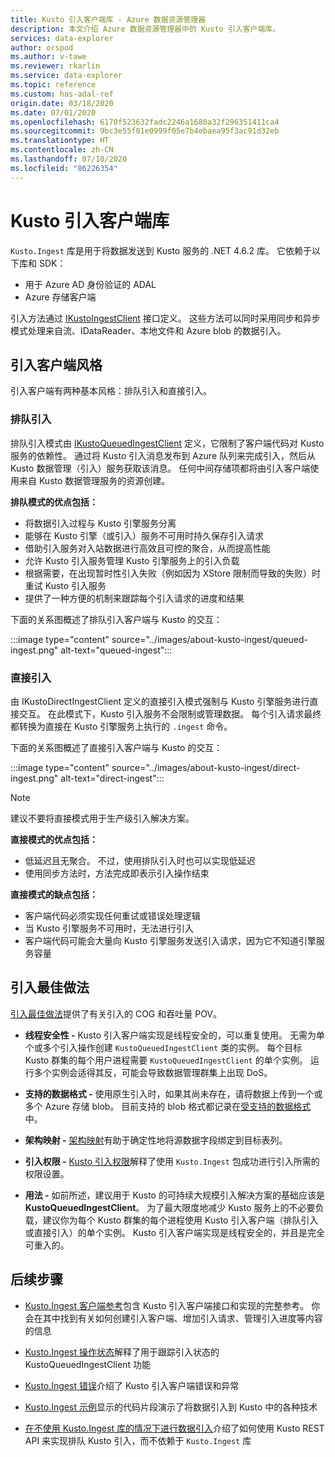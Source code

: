 ```yaml
---
title: Kusto 引入客户端库 - Azure 数据资源管理器
description: 本文介绍 Azure 数据资源管理器中的 Kusto 引入客户端库。
services: data-explorer
author: orspod
ms.author: v-tawe
ms.reviewer: rkarlin
ms.service: data-explorer
ms.topic: reference
ms.custom: has-adal-ref
origin.date: 03/18/2020
ms.date: 07/01/2020
ms.openlocfilehash: 6170f523632fadc2246a1680a32f296351411ca4
ms.sourcegitcommit: 9bc3e55f01e0999f05e7b4ebaea95f3ac91d32eb
ms.translationtype: HT
ms.contentlocale: zh-CN
ms.lasthandoff: 07/10/2020
ms.locfileid: "86226354"
---
```

# <a name="kusto-ingest-client-library"></a>Kusto 引入客户端库 

`Kusto.Ingest` 库是用于将数据发送到 Kusto 服务的 .NET 4.6.2 库。
它依赖于以下库和 SDK：

* 用于 Azure AD 身份验证的 ADAL
* Azure 存储客户端

引入方法通过 [IKustoIngestClient](kusto-ingest-client-reference.md#interface-ikustoingestclient) 接口定义。  这些方法可以同时采用同步和异步模式处理来自流、IDataReader、本地文件和 Azure blob 的数据引入。

## <a name="ingest-client-flavors"></a>引入客户端风格

引入客户端有两种基本风格：排队引入和直接引入。

### <a name="queued-ingestion"></a>排队引入

排队引入模式由 [IKustoQueuedIngestClient](kusto-ingest-client-reference.md#interface-ikustoqueuedingestclient) 定义，它限制了客户端代码对 Kusto 服务的依赖性。 通过将 Kusto 引入消息发布到 Azure 队列来完成引入，然后从 Kusto 数据管理（引入）服务获取该消息。 任何中间存储项都将由引入客户端使用来自 Kusto 数据管理服务的资源创建。

**排队模式的优点包括：**

* 将数据引入过程与 Kusto 引擎服务分离
* 能够在 Kusto 引擎（或引入）服务不可用时持久保存引入请求
* 借助引入服务对入站数据进行高效且可控的聚合，从而提高性能 
* 允许 Kusto 引入服务管理 Kusto 引擎服务上的引入负载
* 根据需要，在出现暂时性引入失败（例如因为 XStore 限制而导致的失败）时重试 Kusto 引入服务
* 提供了一种方便的机制来跟踪每个引入请求的进度和结果

下面的关系图概述了排队引入客户端与 Kusto 的交互：

:::image type="content" source="../images/about-kusto-ingest/queued-ingest.png" alt-text="queued-ingest":::
 
### <a name="direct-ingestion"></a>直接引入

由 IKustoDirectIngestClient 定义的直接引入模式强制与 Kusto 引擎服务进行直接交互。 在此模式下，Kusto 引入服务不会限制或管理数据。 每个引入请求最终都转换为直接在 Kusto 引擎服务上执行的 `.ingest` 命令。

下面的关系图概述了直接引入客户端与 Kusto 的交互：

:::image type="content" source="../images/about-kusto-ingest/direct-ingest.png" alt-text="direct-ingest":::

> [!NOTE]
> 建议不要将直接模式用于生产级引入解决方案。

**直接模式的优点包括：**

* 低延迟且无聚合。 不过，使用排队引入时也可以实现低延迟
* 使用同步方法时，方法完成即表示引入操作结束

**直接模式的缺点包括：**

* 客户端代码必须实现任何重试或错误处理逻辑
* 当 Kusto 引擎服务不可用时，无法进行引入
* 客户端代码可能会大量向 Kusto 引擎服务发送引入请求，因为它不知道引擎服务容量

## <a name="ingestion-best-practices"></a>引入最佳做法

[引入最佳做法](kusto-ingest-best-practices.md)提供了有关引入的 COG 和吞吐量 POV。

* **线程安全性 -** Kusto 引入客户端实现是线程安全的，可以重复使用。 无需为单个或多个引入操作创建 `KustoQueuedIngestClient` 类的实例。 每个目标 Kusto 群集的每个用户进程需要 `KustoQueuedIngestClient` 的单个实例。 运行多个实例会适得其反，可能会导致数据管理群集上出现 DoS。

* **支持的数据格式 -** 使用原生引入时，如果其尚未存在，请将数据上传到一个或多个 Azure 存储 blob。 目前支持的 blob 格式都记录在[受支持的数据格式](../../../ingestion-supported-formats.md)中。

* **架构映射 -** 
[架构映射](../../management/mappings.md)有助于确定性地将源数据字段绑定到目标表列。

* **引入权限 -** 
[Kusto 引入权限](kusto-ingest-client-permissions.md)解释了使用 `Kusto.Ingest` 包成功进行引入所需的权限设置。

* **用法 -** 如前所述，建议用于 Kusto 的可持续大规模引入解决方案的基础应该是 **KustoQueuedIngestClient**。
为了最大限度地减少 Kusto 服务上的不必要负载，建议你为每个 Kusto 群集的每个进程使用 Kusto 引入客户端（排队引入或直接引入）的单个实例。 Kusto 引入客户端实现是线程安全的，并且是完全可重入的。

## <a name="next-steps"></a>后续步骤

* [Kusto.Ingest 客户端参考](kusto-ingest-client-reference.md)包含 Kusto 引入客户端接口和实现的完整参考。 你会在其中找到有关如何创建引入客户端、增加引入请求、管理引入进度等内容的信息

* [Kusto.Ingest 操作状态](kusto-ingest-client-status.md)解释了用于跟踪引入状态的 KustoQueuedIngestClient 功能

* [Kusto.Ingest 错误](kusto-ingest-client-errors.md)介绍了 Kusto 引入客户端错误和异常

* [Kusto.Ingest 示例](kusto-ingest-client-examples.md)显示的代码片段演示了将数据引入到 Kusto 中的各种技术

* [在不使用 Kusto.Ingest 库的情况下进行数据引入](kusto-ingest-client-rest.md)介绍了如何使用 Kusto REST API 来实现排队 Kusto 引入，而不依赖于 `Kusto.Ingest` 库
